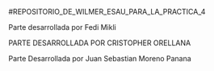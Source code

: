 
#REPOSITORIO_DE_WILMER_ESAU_PARA_LA_PRACTICA_4

  Parte desarrollada por Fedi Mikli

PARTE DESARROLLADA POR CRISTOPHER ORELLANA
  
  Parte Desarrollada por Juan Sebastian Moreno Panana

